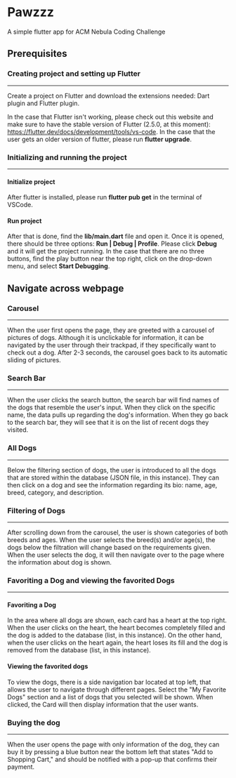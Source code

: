# Pawzzz
A simple flutter app for ACM Nebula Coding Challenge

## Prerequisites

### Creating project and setting up Flutter
___
Create a project on Flutter and download the extensions needed: Dart plugin and Flutter plugin.  
  
In the case that Flutter isn't working, please check out this website and make sure to have the stable version of Flutter (2.5.0, at this moment): https://flutter.dev/docs/development/tools/vs-code. In the case that the user gets an older version of flutter, please run **flutter upgrade**.


### Initializing and running the project
___
#### Initialize project
After flutter is installed, please run **flutter pub get** in the terminal of VSCode. 

#### Run project
After that is done, find the **lib/main.dart** file and open it. Once it is opened, there should be three options: **Run | Debug | Profile**. Please click **Debug** and it will get the project running. In the case that there are no three buttons, find the play button near the top right, click on the drop-down menu, and select **Start Debugging**.

## Navigate across webpage
### Carousel
---
When the user first opens the page, they are greeted with a carousel of pictures of dogs. Although it is unclickable for information, it can be navigated by the user through their trackpad, if they specifically want to check out a dog. After 2-3 seconds, the carousel goes back to its automatic sliding of pictures.

### Search Bar
---
When the user clicks the search button, the search bar will find names of the dogs that resemble the user's input. When they click on the specific name, the data pulls up regarding the dog's information. When they go back to the search bar, they will see that it is on the list of recent dogs they visited. 

### All Dogs
---
Below the filtering section of dogs, the user is introduced to all the dogs that are stored within the database (JSON file, in this instance). They can then click on a dog and see the information regarding its bio: name, age, breed, category, and description.

### Filtering of Dogs
---
After scrolling down from the carousel, the user is shown categories of both breeds and ages. When the user selects the breed(s) and/or age(s), the dogs below the filtration will change based on the requirements given. When the user selects the dog, it will then navigate over to the page where the information about dog is shown.

### Favoriting a Dog and viewing the favorited Dogs
---

#### Favoriting a Dog
In the area where all dogs are shown, each card has a heart at the top right. When the user clicks on the heart, the heart becomes completely filled and the dog is added to the database (list, in this instance). On the other hand, when the user clicks on the heart again, the heart loses its fill and the dog is removed from the database (list, in this instance).

#### Viewing the favorited dogs
To view the dogs, there is a side navigation bar located at top left, that allows the user to navigate through different pages. Select the "My Favorite Dogs" section and a list of dogs that you selected will be shown. When clicked, the Card will then display information that the user wants.

### Buying the dog
---
When the user opens the page with only information of the dog, they can buy it by pressing a blue button near the bottom left that states "Add to Shopping Cart," and should be notified with a pop-up that confirms their payment.
